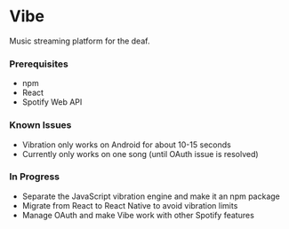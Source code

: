 # Vibe
Music streaming platform for the deaf.

### Prerequisites
- npm
- React
- Spotify Web API

### Known Issues
- Vibration only works on Android for about 10-15 seconds
- Currently only works on one song (until OAuth issue is resolved)

### In Progress
- Separate the JavaScript vibration engine and make it an npm package
- Migrate from React to React Native to avoid vibration limits
- Manage OAuth and make Vibe work with other Spotify features
